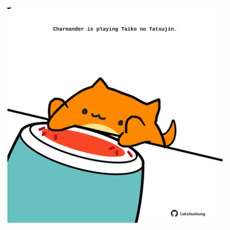 <!-- built at 23/12/2021, 21:01:34 UTC -->
<p align="center">
  <img width="500" height="500" src="./ReadmeImage.svg">
</p>
